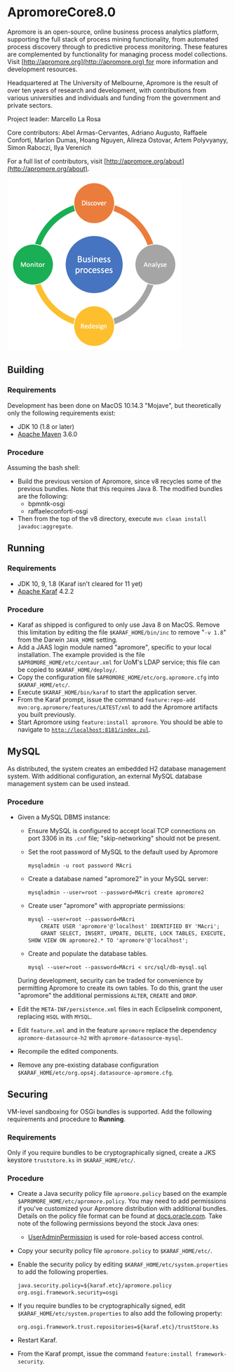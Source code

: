 # ApromoreCore8.0
Apromore is an open-source, online business process analytics platform, supporting the full stack of process mining functionality, from automated process discovery through to predictive process monitoring.
These features are complemented by functionality for managing process model collections.
Visit [http://apromore.org](http://apromore.org) for more information and development resources.

Headquartered at The University of Melbourne, Apromore is the result of over ten years of research and development, with contributions from various universities and individuals and funding from the government and private sectors.

Project leader: Marcello La Rosa

Core contributors: Abel Armas-Cervantes, Adriano Augusto, Raffaele Conforti, Marlon Dumas, Hoang Nguyen, Alireza Ostovar, Artem Polyvyanyy, Simon Raboczi, Ilya Verenich

For a full list of contributors, visit [http://apromore.org/about](http://apromore.org/about).

![](src/resources/apromore_logo.png)

## Building
### Requirements
Development has been done on MacOS 10.14.3 "Mojave", but theoretically only the following requirements exist:

- JDK 10 (1.8 or later)
- [Apache Maven](https://maven.apache.org/) 3.6.0

### Procedure
Assuming the bash shell:

- Build the previous version of Apromore, since v8 recycles some of the previous bundles.  Note that this requires Java 8.
  The modified bundles are the following:
  - bpmntk-osgi
  - raffaeleconforti-osgi
- Then from the top of the v8 directory, execute `mvn clean install javadoc:aggregate`.

## Running
### Requirements
- JDK 10, 9, 1.8 (Karaf isn't cleared for 11 yet)
- [Apache Karaf](https://karaf.apache.org/) 4.2.2

### Procedure
- Karaf as shipped is configured to only use Java 8 on MacOS.
  Remove this limitation by editing the file `$KARAF_HOME/bin/inc` to remove "`-v 1.8`" from the Darwin `JAVA_HOME` setting.
- Add a JAAS login module named "apromore", specific to your local installation.
  The example provided is the file `$APROMORE_HOME/etc/centaur.xml` for UoM's LDAP service; this file can be copied to `$KARAF_HOME/deploy/`.
- Copy the configuration file `$APROMORE_HOME/etc/org.apromore.cfg` into `$KARAF_HOME/etc/`.
- Execute `$KARAF_HOME/bin/karaf` to start the application server.
- From the Karaf prompt, issue the command `feature:repo-add mvn:org.apromore/features/LATEST/xml` to add the Apromore artifacts you built previously.
- Start Apromore using `feature:install apromore`.  You should be able to navigate to [`http://localhost:8181/index.zul`](http://localhost:8181/index.zul).

## MySQL
As distributed, the system creates an embedded H2 database management system.
With additional configuration, an external MySQL database management system can be used instead.

### Procedure
- Given a MySQL DBMS instance:
  - Ensure MySQL is configured to accept local TCP connections on port 3306 in its `.cnf` file; "skip-networking" should not be present.
  - Set the root password of MySQL to the default used by Apromore

    ```
    mysqladmin -u root password MAcri
    ```

  - Create a database named "apromore2" in your MySQL server:

    ```
    mysqladmin --user=root --password=MAcri create apromore2
    ```

  - Create user "apromore" with appropriate permissions:

    ```
    mysql --user=root --password=MAcri
        CREATE USER 'apromore'@'localhost' IDENTIFIED BY 'MAcri';
        GRANT SELECT, INSERT, UPDATE, DELETE, LOCK TABLES, EXECUTE, SHOW VIEW ON apromore2.* TO 'apromore'@'localhost';
    ```

  - Create and populate the database tables.

    ```
    mysql --user=root --password=MAcri < src/sql/db-mysql.sql
    ```

  During development, security can be traded for convenience by permitting Apromore to create its own tables.
  To do this, grant the user "apromore" the additional permissions `ALTER`, `CREATE` and `DROP`.

- Edit the `META-INF/persistence.xml` files in each Eclipselink component, replacing `HSQL` with `MYSQL`.
- Edit `feature.xml` and in the feature `apromore` replace the dependency `apromore-datasource-h2` with `apromore-datasource-mysql`.
- Recompile the edited components.
- Remove any pre-existing database configuration `$KARAF_HOME/etc/org.ops4j.datasource-apromore.cfg`.

## Securing
VM-level sandboxing for OSGi bundles is supported.
Add the following requirements and procedure to **Running**.

### Requirements
Only if you require bundles to be cryptographically signed, create a JKS keystore `truststore.ks` in `$KARAF_HOME/etc/`.

### Procedure
- Create a Java security policy file `apromore.policy` based on the example `$APROMORE_HOME/etc/apromore.policy`.
  You may need to add permissions if you've customized your Apromore distribution with additional bundles.
  Details on the policy file format can be found at [docs.oracle.com](https://docs.oracle.com/javase/7/docs/technotes/guides/security/PolicyFiles.html#FileSyntax).
  Take note of the following permissions beyond the stock Java ones:
  - [UserAdminPermission](https://osgi.org/javadoc/r6/cmpn/org/osgi/service/useradmin/UserAdminPermission.html) is used for role-based access control.
- Copy your security policy file `apromore.policy` to `$KARAF_HOME/etc/`.
- Enable the security policy by editing `$KARAF_HOME/etc/system.properties` to add the following properties.

  ```properties
  java.security.policy=${karaf.etc}/apromore.policy
  org.osgi.framework.security=osgi
  ```

- If you require bundles to be cryptographically signed, edit `$KARAF_HOME/etc/system.properties` to also add the following property:

  ```properties
  org.osgi.framework.trust.repositories=${karaf.etc}/trustStore.ks
  ```

- Restart Karaf.
- From the Karaf prompt, issue the command `feature:install framework-security`.
